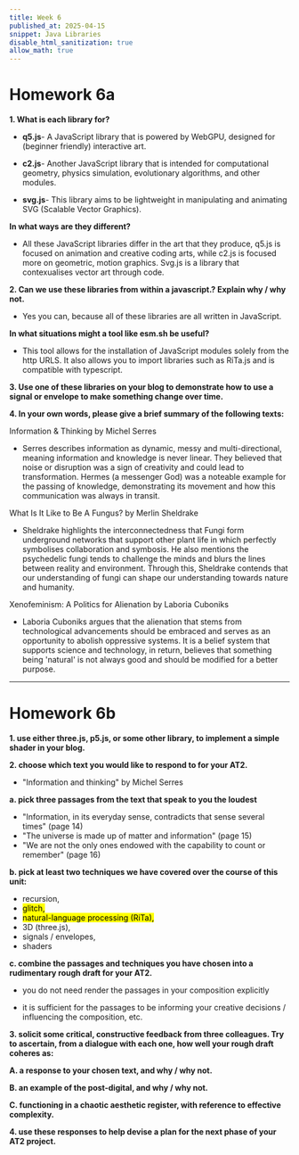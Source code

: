 ```yaml
---
title: Week 6
published_at: 2025-04-15
snippet: Java Libraries
disable_html_sanitization: true
allow_math: true
---
```


# Homework 6a

**1. What is each library for?**

- **q5.js**- A JavaScript library that is powered by WebGPU, designed for (beginner friendly) interactive art.

- **c2.js**- Another JavaScript library that is intended for computational geometry, physics simulation, evolutionary algorithms, and other modules.

- **svg.js**- This library aims to be lightweight in manipulating and animating SVG (Scalable Vector Graphics).

**In what ways are they different?**

- All these JavaScript libraries differ in the art that they produce, q5.js is focused on animation and creative coding arts, while c2.js is focused more on geometric, motion graphics. Svg.js is a library that contexualises vector art through code.

**2. Can we use these libraries from within a javascript.? Explain why / why not.**

- Yes you can, because all of these libraries are all written in JavaScript.

**In what situations might a tool like esm.sh be useful?**

- This tool allows for the installation of JavaScript modules solely from the http URLS. It also allows you to import libraries such as RiTa.js and is compatible with typescript.

**3. Use one of these libraries on your blog to demonstrate how to use a signal or envelope to make something change over time.**

**4. In your own words, please give a brief summary of the following texts:**

Information & Thinking by Michel Serres

- Serres describes information as dynamic, messy and multi-directional, meaning information and knowledge is never linear. They believed that noise or disruption was a sign of creativity and could lead to transformation. Hermes (a messenger God) was a noteable example for the passing of knowledge, demonstrating its movement and how this communication was always in transit.

What Is It Like to Be A Fungus? by Merlin Sheldrake

- Sheldrake highlights the interconnectedness that Fungi form underground networks that support other plant life in which perfectly symbolises collaboration and symbosis. He also mentions the psychedelic fungi tends to challenge the minds and blurs the lines between reality and environment. Through this, Sheldrake contends that our understanding of fungi can shape our understanding towards nature and humanity.

Xenofeminism: A Politics for Alienation by Laboria Cuboniks

- Laboria Cuboniks argues that the alienation that stems from technological advancements should be embraced and serves as an opportunity to abolish oppressive systems. It is a belief system that supports science and technology, in return, believes that something being 'natural' is not always good and should be modified for a better purpose.

---

# Homework 6b

**1. use either three.js, p5.js, or some other library, to implement a simple shader in your blog.**



**2. choose which text you would like to respond to for your AT2.** 
 
 - "Information and thinking" by Michel Serres

**a. pick three passages from the text that speak to you the loudest**

- "Information, in its everyday sense, contradicts that sense several times" (page 14)
- "The universe is made up of matter and information" (page 15)
- "We are not the only ones endowed with the capability to count or remember" (page 16)

**b. pick at least two techniques we have covered over the course of this unit:**

- recursion, 
- <mark> glitch, </mark>
- <mark> natural-language processing (RiTa), </mark>
- 3D (three.js), 
- signals / envelopes,
- shaders


**c. combine the passages and techniques you have chosen into a rudimentary rough draft for your AT2.**

- you do not need render the passages in your composition explicitly

- it is sufficient for the passages to be informing your creative decisions / influencing the composition, etc.


**3. solicit some critical, constructive feedback from three colleagues.  Try to ascertain, from a dialogue with each one, how well your rough draft coheres as:**

**A. a response to your chosen text, and why / why not.**

**B. an example of the post-digital, and why / why not.**

**C. functioning in a chaotic aesthetic register, with reference to effective complexity.**


**4. use these responses to help devise a plan for the next phase of your AT2 project.**